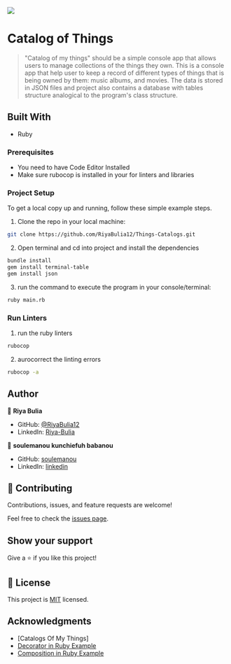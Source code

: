 ![](https://img.shields.io/badge/Microverse-blueviolet)

# Catalog of Things

> "Catalog of my things" should be a simple console app that allows users to manage collections of the things they own. This is a console app that help user to keep a record of different types of things that is being owned by them: music albums, and movies. The data is stored in JSON files and project also contains a database with tables structure analogical to the program's class structure.


## Built With

- Ruby

### Prerequisites

- You need to have Code Editor Installed
- Make sure rubocop is installed in your for linters and libraries

### Project Setup

To get a local copy up and running, follow these simple example steps.

1. Clone the repo in your local machine:
```bash
git clone https://github.com/RiyaBulia12/Things-Catalogs.git
```
2. Open terminal and cd into project and install the dependencies
```bash
bundle install
gem install terminal-table
gem install json
```

3. run the command to execute the program in your console/terminal:
```bash
ruby main.rb
```

### Run Linters
1. run the ruby  linters
```bash
rubocop
```

2. aurocorrect the linting errors
```bash
rubocop -a
```


## Author

👤 **Riya Bulia**

- GitHub: [@RiyaBulia12](https://github.com/RiyaBulia12)
- LinkedIn: [Riya-Bulia](https://linkedin.com/in/riya-bulia)


👤 **soulemanou kunchiefuh babanou**

- GitHub: [soulemanou](https://github.com/soulemanou-software)
- LinkedIn: [linkedin](https://www.linkedin.com/in/soulemanou-kunchiefuh-babanou)


## 🤝 Contributing

Contributions, issues, and feature requests are welcome!

Feel free to check the [issues page](../../issues/).

## Show your support

Give a ⭐️ if you like this project!

## 📝 License

This project is [MIT](./LICENSE.md) licensed.

## Acknowledgments
- [Catalogs Of My Things]
- [Decorator in Ruby Example](https://refactoring.guru/design-patterns/decorator/ruby/example#example-0)
- [Composition in Ruby Example](https://github.com/microverseinc/curriculum-ruby/blob/main/oop/articles/composition_by_examples.md)
